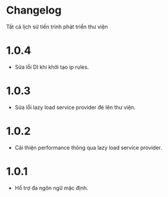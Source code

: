 # Changelog

Tất cả lịch sử tiến trình phát triển thư viện

# 1.0.4

- Sửa lỗi DI khi khởi tạo ip rules.

# 1.0.3

- Sửa lỗi lazy load service provider đè lên thư viện.

# 1.0.2

- Cải thiện performance thông qua lazy load service provider.

# 1.0.1

- Hổ trợ đa ngôn ngữ mặc định.

